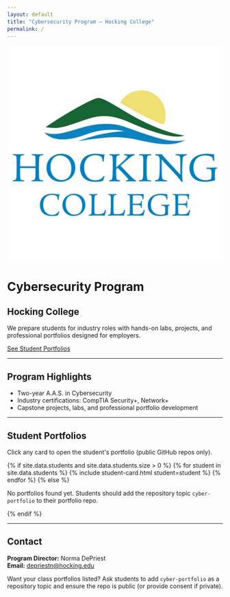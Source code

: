 ```yaml
---
layout: default
title: "Cybersecurity Program — Hocking College"
permalink: /
---
```


<img src="/assets/logo.png" alt="Hocking College Logo" class="site-logo homepage-logo">

<div class="hero-section">
  <h1>Cybersecurity Program</h1>
  <h2>Hocking College</h2>
  <p class="lead">
    We prepare students for industry roles with hands-on labs, projects, and professional portfolios designed for employers.
  </p>
  <a class="btn primary-btn" href="#portfolios">See Student Portfolios</a>
</div>

<hr class="section-divider">

<div class="highlights-section">
  <h2>Program Highlights</h2>
  <ul>
    <li>Two-year A.A.S. in Cybersecurity</li>
    <li>Industry certifications: CompTIA Security+, Network+</li>
    <li>Capstone projects, labs, and professional portfolio development</li>
  </ul>
</div>

<hr class="section-divider">

<div id="portfolios" class="portfolios-section">
  <h2>Student Portfolios</h2>
  <p class="muted">
    Click any card to open the student's portfolio (public GitHub repos only).
  </p>
  <div class="student-grid">
    {% if site.data.students and site.data.students.size > 0 %}
      {% for student in site.data.students %}
        {% include student-card.html student=student %}
      {% endfor %}
    {% else %}
      <p>No portfolios found yet. Students should add the repository topic <code>cyber-portfolio</code> to their portfolio repo.</p>
    {% endif %}
  </div>
</div>

<hr class="section-divider">

<div id="contact" class="contact-section">
  <h2>Contact</h2>
  <p>
    <strong>Program Director:</strong> Norma DePriest<br>
    <strong>Email:</strong> <a href="mailto:depriestn@hocking.edu">depriestn@hocking.edu</a>
  </p>
  <p>
    Want your class portfolios listed? Ask students to add <code>cyber-portfolio</code> as a repository topic and ensure the repo is public (or provide consent if private).
  </p>
</div>
